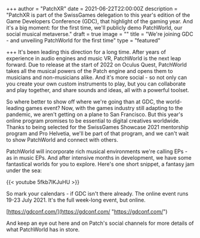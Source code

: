 +++
author = "PatchXR"
date = 2021-06-22T22:00:00Z
description = "PatchXR is part of the SwissGames delegation to this year's edition of the Game Developers Conference (GDC), that highlight of the gaming year. And it's a big moment: for the first time, we'll publicly demo PatchWorld, our social musical metaverse."
draft = true
image = ""
title = "We're joining GDC - and unveiling PatchWorld for the first time"
type = "featured"

+++
It's been leading this direction for a long time. After years of experience in audio engines and music VR, PatchWorld is the next leap forward. Due to release at the start of 2022 on Oculus Quest, PatchWorld takes all the musical powers of the Patch engine and opens them to musicians and non-musicians alike. And it's more social - so not only can you create your own custom instruments to play, but you can collaborate and play together, and share sounds and ideas, all with a powerful toolset.

So where better to show off where we're going than at GDC, the world-leading games event? Now, with the games industry still adapting to the pandemic, we aren't getting on a plane to San Francisco. But this year's online program promises to be essential to digital creatives worldwide. Thanks to being selected for the SwissGames Showcase 2021 mentorship program and Pro Helvetia, we'll be part of that program, and we can't wait to show PatchWorld and connect with others.

PatchWorld will incorporate rich musical environments we're calling EPs - as in music EPs. And after intensive months in development, we have some fantastical worlds for you to explore. Here's one short snippet, a fantasy jam under the sea:

{{< youtube 5fkb7IKJuHU >}}

So mark your calendars - if GDC isn't there already. The online event runs 19-23 July 2021. It's the full week-long event, but online.

[https://gdconf.com/](https://gdconf.com/ "https://gdconf.com/")

And keep an eye out here and on Patch's social channels for more details of what PatchWorld has in store.